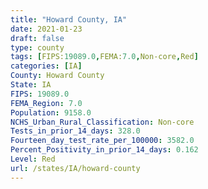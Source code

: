 ```yaml
---
title: "Howard County, IA"
date: 2021-01-23
draft: false
type: county
tags: [FIPS:19089.0,FEMA:7.0,Non-core,Red]
categories: [IA]
County: Howard County
State: IA
FIPS: 19089.0
FEMA_Region: 7.0
Population: 9158.0
NCHS_Urban_Rural_Classification: Non-core
Tests_in_prior_14_days: 328.0
Fourteen_day_test_rate_per_100000: 3582.0
Percent_Positivity_in_prior_14_days: 0.162
Level: Red
url: /states/IA/howard-county
---
```



